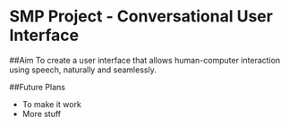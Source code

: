 # SMP Project - Conversational User Interface

##Aim
To create a user interface that allows human-computer interaction using speech, naturally and seamlessly.

##Future Plans
* To make it work
* More stuff
